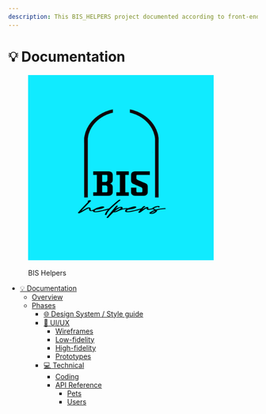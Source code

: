 ```yaml
---
description: This BIS_HELPERS project documented according to front-end perspective.
---
```


# 💡 Documentation

<div data-full-width="true">

<figure><img src=".gitbook/assets/bis_helpers_logo.jpg" alt="" width="375"><figcaption><p>BIS Helpers</p></figcaption></figure>

</div>

* [💡 Documentation](./)
  * [Overview](documentation/overview.md)
  * [Phases](documentation/phases/)
    * [🌐 Design System / Style guide](documentation/phases/design-system-style-guide.md)
    * [🎨 UI/UX](documentation/phases/ui-ux/)
      * [Wireframes](documentation/phases/ui-ux/wireframes.md)
      * [Low-fidelity](documentation/phases/ui-ux/low-fidelity.md)
      * [High-fidelity](documentation/phases/ui-ux/high-fidelity.md)
      * [Prototypes](documentation/phases/ui-ux/prototypes.md)
    * [💻 Technical](documentation/phases/technical/)
      * [Coding](documentation/phases/technical/coding.md)
      * [API Reference](documentation/phases/technical/api-reference/)
        * [Pets](documentation/phases/technical/api-reference/pets.md)
        * [Users](documentation/phases/technical/api-reference/users.md)
